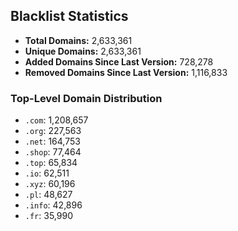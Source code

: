 ## Blacklist Statistics

- **Total Domains:** 2,633,361
- **Unique Domains:** 2,633,361
- **Added Domains Since Last Version:** 728,278
- **Removed Domains Since Last Version:** 1,116,833

### Top-Level Domain Distribution

-  `.com`: 1,208,657
-  `.org`: 227,563
-  `.net`: 164,753
-  `.shop`: 77,464
-  `.top`: 65,834
-  `.io`: 62,511
-  `.xyz`: 60,196
-  `.pl`: 48,627
-  `.info`: 42,896
-  `.fr`: 35,990
